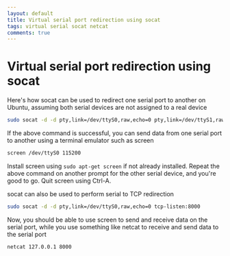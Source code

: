 ```yaml
---
layout: default
title: Virtual serial port redirection using socat
tags: virtual serial socat netcat
comments: true
---
```

# Virtual serial port redirection using socat

Here's how socat can be used to redirect one serial port to another on Ubuntu, assuming both serial devices are not assigned to a real device

```bash
sudo socat -d -d pty,link=/dev/ttyS0,raw,echo=0 pty,link=/dev/ttyS1,raw,echo=0
```

If the above command is successful, you can send data from one serial port to another using a terminal emulator such as screen

```bash
screen /dev/ttyS0 115200
```

Install screen using `sudo apt-get screen` if not already installed. Repeat the above command on another prompt for the other serial device, and you're good to go. Quit screen using Ctrl-A.

socat can also be used to perform serial to TCP redirection

```bash
sudo socat -d -d pty,link=/dev/ttyS0,raw,echo=0 tcp-listen:8000
```

Now, you should be able to use screen to send and receive data on the serial port, while you use something like netcat to receive and send data to the serial port

```bash
netcat 127.0.0.1 8000
```
